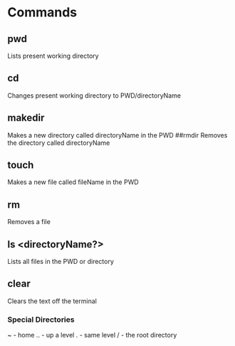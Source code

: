 # Commands

## pwd
Lists present working directory
## cd <directoryName>
Changes present working directory to PWD/directoryName
## makedir <directoryName>
Makes a new directory called directoryName in the PWD
##rmdir <directoryName>
Removes the directory called directoryName
## touch <fileName>
Makes a new file called fileName in the PWD
## rm <fileName>
Removes a file
## ls <directoryName?>
Lists all files in the PWD or directory
## clear
Clears the text off the terminal

### Special Directories

~ - home
.. - up a level
. - same level
/ - the root directory